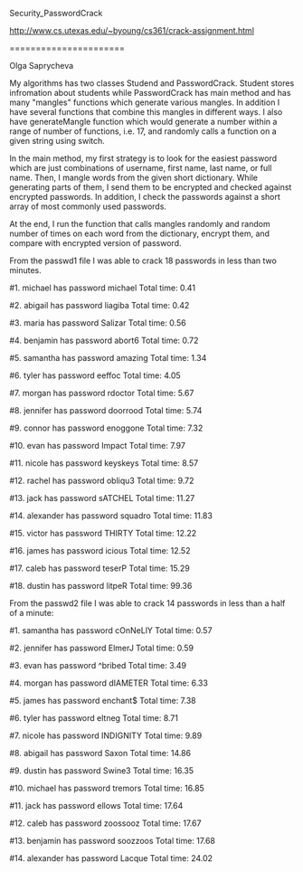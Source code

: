 Security_PasswordCrack

http://www.cs.utexas.edu/~byoung/cs361/crack-assignment.html

======================

Olga Saprycheva

My algorithms has two classes Studend and PasswordCrack. Student stores infromation about students 
while PasswordCrack has main method and has many "mangles" functions which generate various mangles.
In addition I have several functions that combine this mangles in different ways. 
I also have generateMangle function which would generate a number within a range of number of functions, 
i.e. 17, and randomly calls a function on a given string using switch.

In the main method, my first strategy is to look for the easiest password which are just combinations
of username, first name, last name, or full name. Then, I mangle words from the given short dictionary. 
While generating parts of them, I send them to be encrypted and checked against encrypted passwords.
In addition, I check the passwords against a short array of most commonly used passwords.

At the end, I run the function that calls mangles randomly and random number of times on each word from the 
dictionary, encrypt them, and compare with encrypted version of password.



From the passwd1 file I was able to crack 18 passwords in less than two minutes.

#1. michael has password michael
Total time:        0.41

#2. abigail has password liagiba
Total time:        0.42

#3. maria has password Salizar
Total time:        0.56

#4. benjamin has password abort6
Total time:        0.72

#5. samantha has password amazing
Total time:        1.34

#6. tyler has password eeffoc
Total time:        4.05

#7. morgan has password rdoctor
Total time:        5.67

#8. jennifer has password doorrood
Total time:        5.74

#9. connor has password enoggone
Total time:        7.32

#10. evan has password Impact
Total time:        7.97

#11. nicole has password keyskeys
Total time:        8.57

#12. rachel has password obliqu3
Total time:        9.72

#13. jack has password sATCHEL
Total time:       11.27

#14. alexander has password squadro
Total time:       11.83

#15. victor has password THIRTY
Total time:       12.22

#16. james has password icious
Total time:       12.52

#17. caleb has password teserP
Total time:       15.29

#18. dustin has password litpeR
Total time:       99.36


From the passwd2 file I was able to crack 14 passwords in less than a half of a minute:

#1. samantha has password cOnNeLlY
Total time:        0.57

#2. jennifer has password ElmerJ
Total time:        0.59

#3. evan has password ^bribed
Total time:        3.49

#4. morgan has password dIAMETER
Total time:        6.33

#5. james has password enchant$
Total time:        7.38

#6. tyler has password eltneg
Total time:        8.71

#7. nicole has password INDIGNITY
Total time:        9.89

#8. abigail has password Saxon
Total time:       14.86

#9. dustin has password Swine3
Total time:       16.35

#10. michael has password tremors
Total time:       16.85

#11. jack has password ellows
Total time:       17.64

#12. caleb has password zoossooz
Total time:       17.67

#13. benjamin has password soozzoos
Total time:       17.68

#14. alexander has password Lacque
Total time:       24.02

